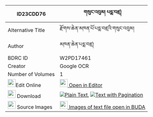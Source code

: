 |ID23CDD76|གསུང་འབུམ། པདྨ་བཛྲ། 
| --- | --- 
|Alternative Title |རྫོགས་ཆེན་མཁན་པོ་པདྨ་བཛྲའི་གསུང་འབུམ།
|Author| མཁན་ཆེན་པདྨ་བཛྲ།
|BDRC ID | W2PD17461
|Creator | Google OCR
|Number of Volumes| 1
|<img width="25" src="https://img.icons8.com/color/25/000000/edit-property.png">Edit Online| [<img width="25" src="https://avatars.githubusercontent.com/u/45091458?s=200&v=4"> Open in Editor](http://editor.openpecha.org/ID23CDD76)
|<img width="25" src="https://img.icons8.com/fluent/48/000000/download-2.png"/>  Download | [![](https://img.icons8.com/color/20/000000/txt.png)Plain Text](https://github.com/Openpecha/ID23CDD76/releases/download/v1/sungbum_pema_benza_plain_ID23CDD76.zip), [![](https://img.icons8.com/color/20/000000/txt.png)Text with Pagination](https://github.com/Openpecha/ID23CDD76/releases/download/v1/sungbum_pema_benza_pages_ID23CDD76.zip)
|<img width="25" src="https://img.icons8.com/plasticine/100/000000/pictures-folder.png"/>  Source Images | [<img width="25" src="https://library.bdrc.io/icons/BUDA-small.svg"> Images of text file open in BUDA](https://library.bdrc.io/show/bdr:W2PD17461)